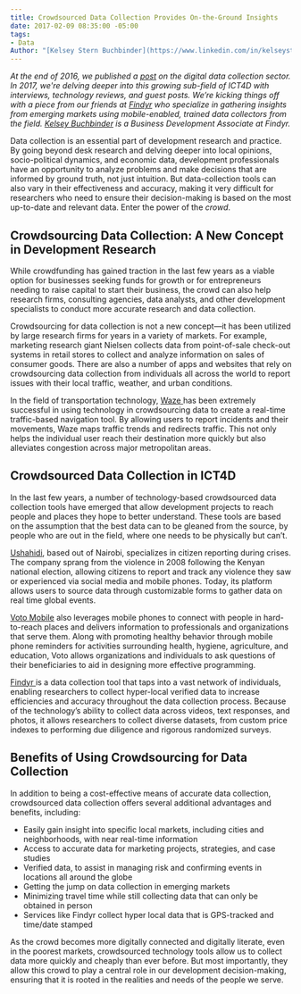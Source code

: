 ```yaml
---
title: Crowdsourced Data Collection Provides On-the-Ground Insights
date: 2017-02-09 08:35:00 -05:00
tags:
- Data
Author: "[Kelsey Stern Buchbinder](https://www.linkedin.com/in/kelseysternbuchbinder/)"
---
```


*At the end of 2016, we published a [post](https://dai-global-digital.com/mobile-data-collection-a-sector-in-flux.html) on the digital data collection sector. In 2017, we're delving deeper into this growing sub-field of ICT4D with interviews, technology reviews, and guest posts. We’re kicking things off with a piece from our friends at [Findyr](https://www.findyr.com/) who specialize in gathering insights from emerging markets using mobile-enabled, trained data collectors from the field. [Kelsey Buchbinder](https://www.linkedin.com/in/kelseysternbuchbinder/) is a Business Development Associate at Findyr.*

<!--more-->

Data collection is an essential part of development research and practice. By going beyond desk research and delving deeper into local opinions, socio-political dynamics, and economic data, development professionals have an opportunity to analyze problems and make decisions that are informed by ground truth, not just intuition. But data-collection tools can also vary in their effectiveness and accuracy, making it very difficult for researchers who need to ensure their decision-making is based on the most up-to-date and relevant data. Enter the power of the *crowd*.

## Crowdsourcing Data Collection: A New Concept in Development Research

While crowdfunding has gained traction in the last few years as a viable option for businesses seeking funds for growth or for entrepreneurs needing to raise capital to start their business, the crowd can also help research firms, consulting agencies, data analysts, and other development specialists to conduct more accurate research and data collection.

Crowdsourcing for data collection is not a new concept—it has been utilized by large research firms for years in a variety of markets. For example, marketing research giant Nielsen collects data from point-of-sale check-out systems in retail stores to collect and analyze information on sales of consumer goods. There are also a number of apps and websites that rely on crowdsourcing data collection from individuals all across the world to report issues with their local traffic, weather, and urban conditions.

In the field of transportation technology, [Waze ](https://www.waze.com/)has been extremely successful in using technology in crowdsourcing data to create a real-time traffic-based navigation tool. By allowing users to report incidents and their movements, Waze maps traffic trends and redirects traffic. This not only helps the individual user reach their destination more quickly but also alleviates congestion across major metropolitan areas.

## Crowdsourced Data Collection in ICT4D

In the last few years, a number of technology-based crowdsourced data collection tools have emerged that allow development projects to reach people and places they hope to better understand. These tools are based on the assumption that the best data can to be gleaned from the source, by people who are out in the field, where one needs to be physically but can’t.

[Ushahidi](https://www.ushahidi.com/), based out of Nairobi, specializes in citizen reporting during crises. The company sprang from the violence in 2008 following the Kenyan national election, allowing citizens to report and track any violence they saw or experienced via social media and mobile phones. Today, its platform allows users to source data through customizable forms to gather data on real time global events.

[Voto Mobile](https://www.votomobile.org/) also leverages mobile phones to connect with people in hard-to-reach places and delivers information to professionals and organizations that serve them. Along with promoting healthy behavior through mobile phone reminders for activities surrounding health, hygiene, agriculture, and education, Voto allows organizations and individuals to ask questions of their beneficiaries to aid in designing more effective programming.

[Findyr ](https://www.findyr.com/)is a data collection tool that taps into a vast network of individuals, enabling researchers to collect hyper-local verified data to increase efficiencies and accuracy throughout the data collection process. Because of the technology’s ability to collect data across videos, text responses, and photos, it allows researchers to collect diverse datasets, from custom price indexes to performing due diligence and rigorous randomized surveys.

## Benefits of Using Crowdsourcing for Data Collection

In addition to being a cost-effective means of accurate data collection, crowdsourced data collection offers several additional advantages and benefits, including:

* Easily gain insight into specific local markets, including cities and neighborhoods, with near real-time information
* Access to accurate data for marketing projects, strategies, and case studies
* Verified data, to assist in managing risk and confirming events in locations all around the globe
* Getting the jump on data collection in emerging markets
* Minimizing travel time while still collecting data that can only be obtained in person
* Services like Findyr collect hyper local data that is GPS-tracked and time/date stamped

As the crowd becomes more digitally connected and digitally literate, even in the poorest markets, crowdsourced technology tools allow us to collect data more quickly and cheaply than ever before. But most importantly, they allow this crowd to play a central role in our development decision-making, ensuring that it is rooted in the realities and needs of the people we serve.  
